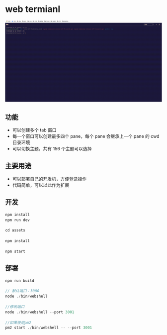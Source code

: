 # web termianl

![GitHub Logo](webshell.gif)

## 功能

-   可以创建多个 tab 窗口
-   每一个窗口可以创建最多四个 pane，每个 pane 会继承上一个 pane 的 cwd 目录环境
-   可以切换主题，共有 156 个主题可以选择

## 主要用途

-   可以部署自己的开发机，方便登录操作
-   代码简单，可以以此作为扩展

## 开发

```js
npm install
npm run dev

cd assets

npm install

npm start
```

## 部署

```js
npm run build

// 默认端口：3000
node ./bin/webshell

//修改端口
node ./bin/webshell --port 3001

//如果使用pm2
pm2 start ./bin/webshell -- --port 3001
```
